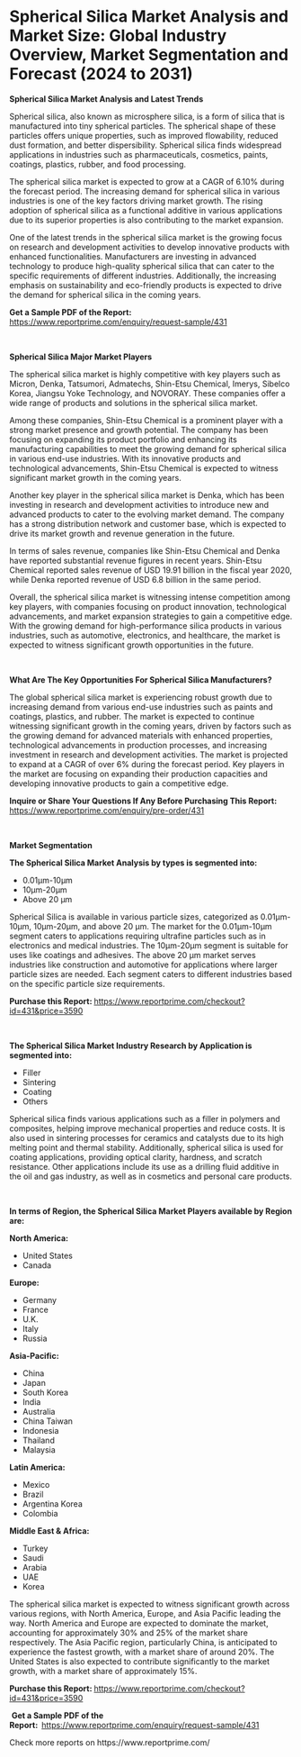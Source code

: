 <p><h1>Spherical Silica Market Analysis and Market Size: Global Industry Overview, Market Segmentation and Forecast (2024 to 2031)</h1></p><p><strong>Spherical Silica Market Analysis and Latest Trends</strong></p>
<p><p>Spherical silica, also known as microsphere silica, is a form of silica that is manufactured into tiny spherical particles. The spherical shape of these particles offers unique properties, such as improved flowability, reduced dust formation, and better dispersibility. Spherical silica finds widespread applications in industries such as pharmaceuticals, cosmetics, paints, coatings, plastics, rubber, and food processing.</p><p>The spherical silica market is expected to grow at a CAGR of 6.10% during the forecast period. The increasing demand for spherical silica in various industries is one of the key factors driving market growth. The rising adoption of spherical silica as a functional additive in various applications due to its superior properties is also contributing to the market expansion.</p><p>One of the latest trends in the spherical silica market is the growing focus on research and development activities to develop innovative products with enhanced functionalities. Manufacturers are investing in advanced technology to produce high-quality spherical silica that can cater to the specific requirements of different industries. Additionally, the increasing emphasis on sustainability and eco-friendly products is expected to drive the demand for spherical silica in the coming years.</p></p>
<p><strong>Get a Sample PDF of the Report:&nbsp;</strong> <a href="https://www.reportprime.com/enquiry/request-sample/431">https://www.reportprime.com/enquiry/request-sample/431</a></p>
<p>&nbsp;</p>
<p><strong>Spherical Silica Major Market Players</strong></p>
<p><p>The spherical silica market is highly competitive with key players such as Micron, Denka, Tatsumori, Admatechs, Shin-Etsu Chemical, Imerys, Sibelco Korea, Jiangsu Yoke Technology, and NOVORAY. These companies offer a wide range of products and solutions in the spherical silica market.</p><p>Among these companies, Shin-Etsu Chemical is a prominent player with a strong market presence and growth potential. The company has been focusing on expanding its product portfolio and enhancing its manufacturing capabilities to meet the growing demand for spherical silica in various end-use industries. With its innovative products and technological advancements, Shin-Etsu Chemical is expected to witness significant market growth in the coming years.</p><p>Another key player in the spherical silica market is Denka, which has been investing in research and development activities to introduce new and advanced products to cater to the evolving market demand. The company has a strong distribution network and customer base, which is expected to drive its market growth and revenue generation in the future.</p><p>In terms of sales revenue, companies like Shin-Etsu Chemical and Denka have reported substantial revenue figures in recent years. Shin-Etsu Chemical reported sales revenue of USD 19.91 billion in the fiscal year 2020, while Denka reported revenue of USD 6.8 billion in the same period.</p><p>Overall, the spherical silica market is witnessing intense competition among key players, with companies focusing on product innovation, technological advancements, and market expansion strategies to gain a competitive edge. With the growing demand for high-performance silica products in various industries, such as automotive, electronics, and healthcare, the market is expected to witness significant growth opportunities in the future.</p></p>
<p>&nbsp;</p>
<p><strong>What Are The Key Opportunities For Spherical Silica Manufacturers?</strong></p>
<p><p>The global spherical silica market is experiencing robust growth due to increasing demand from various end-use industries such as paints and coatings, plastics, and rubber. The market is expected to continue witnessing significant growth in the coming years, driven by factors such as the growing demand for advanced materials with enhanced properties, technological advancements in production processes, and increasing investment in research and development activities. The market is projected to expand at a CAGR of over 6% during the forecast period. Key players in the market are focusing on expanding their production capacities and developing innovative products to gain a competitive edge.</p></p>
<p><strong>Inquire or Share Your Questions If Any Before Purchasing This Report:</strong> <a href="https://www.reportprime.com/enquiry/pre-order/431">https://www.reportprime.com/enquiry/pre-order/431</a></p>
<p>&nbsp;</p>
<p><strong>Market Segmentation</strong></p>
<p><strong>The Spherical Silica Market Analysis by types is segmented into:</strong></p>
<p><ul><li>0.01μm-10μm</li><li>10μm-20μm</li><li>Above 20 μm</li></ul></p>
<p><p>Spherical Silica is available in various particle sizes, categorized as 0.01μm-10μm, 10μm-20μm, and above 20 μm. The market for the 0.01μm-10μm segment caters to applications requiring ultrafine particles such as in electronics and medical industries. The 10μm-20μm segment is suitable for uses like coatings and adhesives. The above 20 μm market serves industries like construction and automotive for applications where larger particle sizes are needed. Each segment caters to different industries based on the specific particle size requirements.</p></p>
<p><strong>Purchase this Report:&nbsp;</strong><a href="https://www.reportprime.com/checkout?id=431&price=3590">https://www.reportprime.com/checkout?id=431&price=3590</a></p>
<p>&nbsp;</p>
<p><strong>The Spherical Silica Market Industry Research by Application is segmented into:</strong></p>
<p><ul><li>Filler</li><li>Sintering</li><li>Coating</li><li>Others</li></ul></p>
<p><p>Spherical silica finds various applications such as a filler in polymers and composites, helping improve mechanical properties and reduce costs. It is also used in sintering processes for ceramics and catalysts due to its high melting point and thermal stability. Additionally, spherical silica is used for coating applications, providing optical clarity, hardness, and scratch resistance. Other applications include its use as a drilling fluid additive in the oil and gas industry, as well as in cosmetics and personal care products.</p></p>
<p>&nbsp;</p>
<p><strong>In terms of Region, the Spherical Silica Market Players available by Region are:</strong></p>
<p>
    <p> <strong> North America: </strong>
        <ul>
            <li>United States</li>
            <li>Canada</li>
        </ul>
        </p> 
    <p> <strong> Europe: </strong>
        <ul>
            <li>Germany</li>
            <li>France</li>
            <li>U.K.</li>
            <li>Italy</li>
            <li>Russia</li>
        </ul>
        </p> 
    <p> <strong> Asia-Pacific: </strong>
        <ul>
            <li>China</li>
            <li>Japan</li>
            <li>South Korea</li>
            <li>India</li>
            <li>Australia</li>
            <li>China Taiwan</li>
            <li>Indonesia</li>
            <li>Thailand</li>
            <li>Malaysia</li>
        </ul>
        </p> 
    <p> <strong> Latin America: </strong>
        <ul>
            <li>Mexico</li>
            <li>Brazil</li>
            <li>Argentina Korea</li>
            <li>Colombia</li>
        </ul>
        </p> 
    <p> <strong> Middle East & Africa: </strong>
        <ul>
            <li>Turkey</li>
            <li>Saudi</li>
            <li>Arabia</li>
            <li>UAE</li>
            <li>Korea</li>
        </ul>
    </p>
    </p>
<p><p>The spherical silica market is expected to witness significant growth across various regions, with North America, Europe, and Asia Pacific leading the way. North America and Europe are expected to dominate the market, accounting for approximately 30% and 25% of the market share respectively. The Asia Pacific region, particularly China, is anticipated to experience the fastest growth, with a market share of around 20%. The United States is also expected to contribute significantly to the market growth, with a market share of approximately 15%.</p></p>
<p><strong>Purchase this Report: </strong><a href="https://www.reportprime.com/checkout?id=431&price=3590">https://www.reportprime.com/checkout?id=431&price=3590</a></p>
<p>&nbsp;<strong>Get a Sample PDF of the Report:&nbsp;&nbsp;</strong><a href="https://www.reportprime.com/enquiry/request-sample/431">https://www.reportprime.com/enquiry/request-sample/431</a></p>
<p><strong></strong></p>
<p>Check more reports on https://www.reportprime.com/</p>